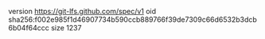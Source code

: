 version https://git-lfs.github.com/spec/v1
oid sha256:f002e985f1d46907734b590ccb889766f39de7309c66d6532b3dcb6b04f64ccc
size 1237

